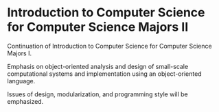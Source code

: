 # Introduction to Computer Science for Computer Science Majors II

Continuation of Introduction to Computer Science for Computer Science Majors I. 

Emphasis on object-oriented analysis and design of small-scale computational systems and implementation using an object-oriented language. 

Issues of design, modularization, and programming style will be emphasized.

